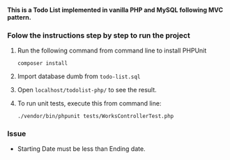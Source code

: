 #### This is a Todo List implemented in vanilla PHP and MySQL following MVC pattern. 

### Folow the instructions step by step to run the project

1. Run the following command from command line to install PHPUnit

    ```composer install```

2. Import database dumb from ```todo-list.sql```

3. Open ```localhost/todolist-php/``` to see the result.

4. To run unit tests, execute this from command line:
    
    ```./vendor/bin/phpunit tests/WorksControllerTest.php```

### Issue
* Starting Date must be less than Ending date.


